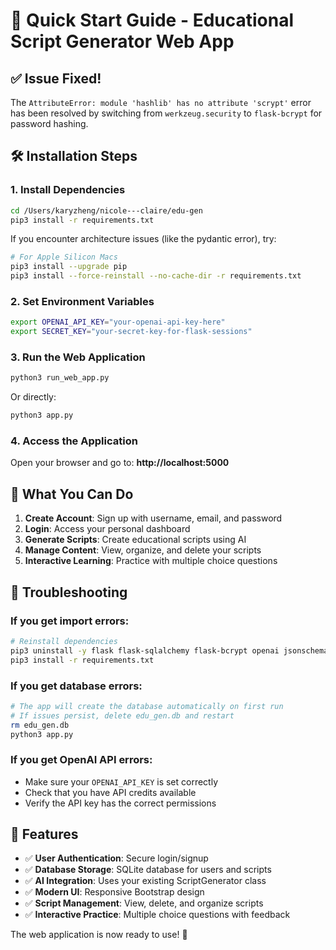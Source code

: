 # 🚀 Quick Start Guide - Educational Script Generator Web App

## ✅ Issue Fixed!

The `AttributeError: module 'hashlib' has no attribute 'scrypt'` error has been resolved by switching from `werkzeug.security` to `flask-bcrypt` for password hashing.

## 🛠️ Installation Steps

### 1. Install Dependencies

```bash
cd /Users/karyzheng/nicole---claire/edu-gen
pip3 install -r requirements.txt
```

If you encounter architecture issues (like the pydantic error), try:

```bash
# For Apple Silicon Macs
pip3 install --upgrade pip
pip3 install --force-reinstall --no-cache-dir -r requirements.txt
```

### 2. Set Environment Variables

```bash
export OPENAI_API_KEY="your-openai-api-key-here"
export SECRET_KEY="your-secret-key-for-flask-sessions"
```

### 3. Run the Web Application

```bash
python3 run_web_app.py
```

Or directly:

```bash
python3 app.py
```

### 4. Access the Application

Open your browser and go to: **http://localhost:5000**

## 🎯 What You Can Do

1. **Create Account**: Sign up with username, email, and password
2. **Login**: Access your personal dashboard
3. **Generate Scripts**: Create educational scripts using AI
4. **Manage Content**: View, organize, and delete your scripts
5. **Interactive Learning**: Practice with multiple choice questions

## 🔧 Troubleshooting

### If you get import errors:

```bash
# Reinstall dependencies
pip3 uninstall -y flask flask-sqlalchemy flask-bcrypt openai jsonschema python-dotenv
pip3 install -r requirements.txt
```

### If you get database errors:

```bash
# The app will create the database automatically on first run
# If issues persist, delete edu_gen.db and restart
rm edu_gen.db
python3 app.py
```

### If you get OpenAI API errors:

- Make sure your `OPENAI_API_KEY` is set correctly
- Check that you have API credits available
- Verify the API key has the correct permissions

## 📱 Features

- ✅ **User Authentication**: Secure login/signup
- ✅ **Database Storage**: SQLite database for users and scripts
- ✅ **AI Integration**: Uses your existing ScriptGenerator class
- ✅ **Modern UI**: Responsive Bootstrap design
- ✅ **Script Management**: View, delete, and organize scripts
- ✅ **Interactive Practice**: Multiple choice questions with feedback

The web application is now ready to use! 🎉

